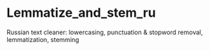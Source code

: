 # Lemmatize_and_stem_ru
Russian text cleaner: lowercasing, punctuation &amp; stopword removal, lemmatization, stemming
